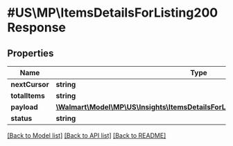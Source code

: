 # #US\MP\ItemsDetailsForListing200Response

## Properties

Name | Type | Description | Notes
------------ | ------------- | ------------- | -------------
**nextCursor** | **string** |  | [optional]
**totalItems** | **string** |  | [optional]
**payload** | [**\Walmart\Model\MP\US\Insights\ItemsDetailsForListing200ResponsePayloadInner[]**](ItemsDetailsForListing200ResponsePayloadInner.md) |  | [optional]
**status** | **string** |  | [optional]


[[Back to Model list]](../) [[Back to API list]](../../Api/US/MP) [[Back to README]](../../README.md)
